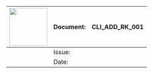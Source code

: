 |  <img  style="float: right;" src="https://github.com/carstenscharlemann/Climb-Documentation/blob/master/docs/pics/FHWN%20vertikal%20ohne%20claim.jpg" width="100">  | Document: | CLI_ADD_RK_001 |
 | --- | --- | --- |
 | | Issue: | <tbg> | 
 | | Date: | <tbg> | 

 
 
